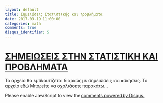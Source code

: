 ```yaml
---
layout: default
title: Σημειώσεις Στατιστικής και προβλήματα
date: 2017-03-19 11:00:00
categories: math
comments: true
disqus_identifier: 5
---
```


# [ΣΗΜΕΙΩΣΕΙΣ ΣΤΗΝ ΣΤΑΤΙΣΤΙΚΗ ΚΑΙ ΠΡΟΒΛΗΜΑΤΑ]({{site.url}}/assets/statistiki-1.pdf)
Το αρχείο θα εμπλουτίζεται διαρκώς με σημειώσεις και ασκήσεις. Το αρχείο [εδώ]({{site.url}}/assets/statistiki-1.pdf)
Μπορείτε να σχολιάσετε παρακάτω...

<div id="disqus_thread"></div>
<script>
  var disqus_config = function () {
    this.page.url = "{{ page.url | prepend: site.url }}";
    this.page.identifier = "{{ page.disqus_identifier }}"; 
  };
  (function() { // DON'T EDIT BELOW THIS LINE
    var d = document, s = d.createElement('script');
    s.src = '//savvaspavlidis.disqus.com/embed.js';
    s.setAttribute('data-timestamp', +new Date());
    (d.head || d.body).appendChild(s);
})();
</script>
<noscript>Please enable JavaScript to view the <a href="https://disqus.com/?ref_noscript">comments powered by Disqus.</a></noscript>
